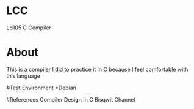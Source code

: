 # LCC
Ld105 C Compiler

# About
This is a compiler I did to practice it in C because I feel comfortable with this language

#Test Environment
*Debian

#References
Compiler  Design In C
Bisqwit Channel
